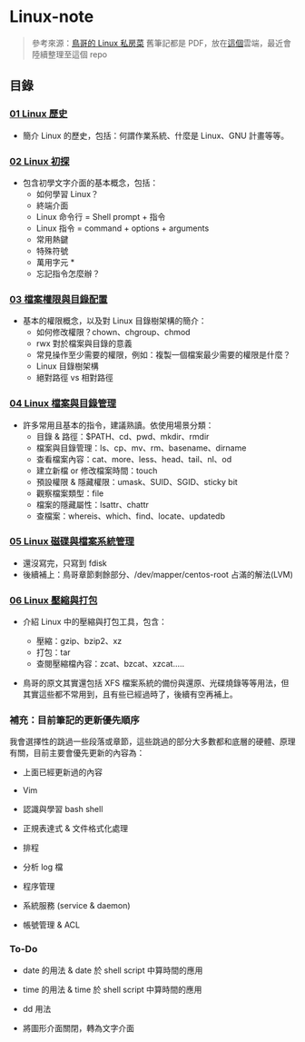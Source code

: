 ﻿# Linux-note

> 參考來源：[鳥哥的 Linux 私房菜](https://linux.vbird.org)
> 舊筆記都是 PDF，放在[這個](https://drive.google.com/drive/folders/1piXt6WAo-I7DGQd1afMOIhf2zSKbH4c2?hl=zh-tw)雲端，最近會陸續整理至這個 repo

## 目錄

### [01 Linux 歷史](./01%20Linux%20歷史/01.Linux%20歷史.md)

* 簡介 Linux 的歷史，包括：何謂作業系統、什麼是 Linux、GNU 計畫等等。

### [02 Linux 初探](./02%20Linux%20初探/02.md)

* 包含初學文字介面的基本概念，包括：
  * 如何學習 Linux？
  * 終端介面
  * Linux 命令行 = Shell prompt + 指令
  * Linux 指令 = command + options + arguments
  * 常用熱鍵
  * 特殊符號
  * 萬用字元 *
  * 忘記指令怎麼辦？

### [03 檔案權限與目錄配置](./03%20檔案權限與目錄配置/03.md)

* 基本的權限概念，以及對 Linux 目錄樹架構的簡介：
  * 如何修改權限？chown、chgroup、chmod
  * rwx 對於檔案與目錄的意義
  * 常見操作至少需要的權限，例如：複製一個檔案最少需要的權限是什麼？
  * Linux 目錄樹架構
  * 絕對路徑 vs 相對路徑

### [04 Linux 檔案與目錄管理](./04%20Linux%20檔案與目錄管理/04.md)

* 許多常用且基本的指令，建議熟讀。依使用場景分類：
    * 目錄 & 路徑：$PATH、cd、pwd、mkdir、rmdir
    * 檔案與目錄管理：ls、cp、mv、rm、basename、dirname
    * 查看檔案內容：cat、more、less、head、tail、nl、od
    * 建立新檔 or 修改檔案時間：touch
    * 預設權限 & 隱藏權限：umask、SUID、SGID、sticky bit
    * 觀察檔案類型：file
    * 檔案的隱藏屬性：lsattr、chattr
    * 查檔案：whereis、which、find、locate、updatedb

### [05 Linux 磁碟與檔案系統管理](./05%20Linux%20磁碟與檔案系統管理/05.md)

  * 還沒寫完，只寫到 fdisk
  * 後續補上：鳥哥章節剩餘部分、/dev/mapper/centos-root 占滿的解法(LVM)

### [06 Linux 壓縮與打包](./06%20壓縮%20打包%20備份/06.md)

* 介紹 Linux 中的壓縮與打包工具，包含：
  * 壓縮：gzip、bzip2、xz
  * 打包：tar
  * 查閱壓縮檔內容：zcat、bzcat、xzcat.....

* 鳥哥的原文其實還包括 XFS 檔案系統的備份與還原、光碟燒錄等等用法，但其實這些都不常用到，且有些已經過時了，後續有空再補上。

### 補充：目前筆記的更新優先順序

我會選擇性的跳過一些段落或章節，這些跳過的部分大多數都和底層的硬體、原理有關，目前主要會優先更新的內容為：

* 上面已經更新過的內容

* Vim

* 認識與學習 bash shell

* 正規表達式 & 文件格式化處理

* 排程 

* 分析 log 檔

* 程序管理

* 系統服務 (service & daemon)

* 帳號管理 & ACL

### To-Do

* date 的用法 & date 於 shell script 中算時間的應用

* time 的用法 & time 於 shell script 中算時間的應用

* dd 用法 

* 將圖形介面關閉，轉為文字介面
